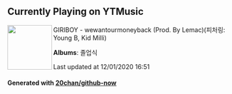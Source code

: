 ## Currently Playing on YTMusic

[<img align="left" width="100" src="https://lh3.googleusercontent.com/YcaUOgiPrDT4RYRAVLxGKVvd7gWDqAlIRAEaIsQTVL72VKdzSNLp38JhZ-o65RE5fHMYb5Z4x-0TZ-OX">](https://music.youtube.com/channel/UCMRvw9TUJB5m32YPrxLu7ag)

GIRIBOY - wewantourmoneyback (Prod. By Lemac)(피처링: Young B, Kid Milli)

**Albums**: 졸업식

Last updated at 12/01/2020 16:51

#### Generated with [20chan/github-now](https://github.com/20chan/github-now)
